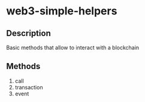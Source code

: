 # web3-simple-helpers
## Description
Basic methods that allow to interact with a blockchain
## Methods
1. call
2. transaction
3. event